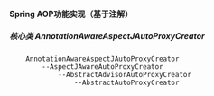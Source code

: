 ﻿####    Spring AOP功能实现（基于注解）
#####   核心类 AnnotationAwareAspectJAutoProxyCreator

        AnnotationAwareAspectJAutoProxyCreator
            --AspectJAwareAutoProxyCreator
                --AbstractAdvisorAutoProxyCreator
                    --AbstractAutoProxyCreator